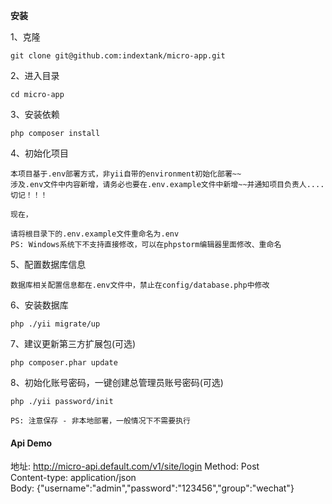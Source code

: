 **安装**  

1、克隆  
```
git clone git@github.com:indextank/micro-app.git
```

2、进入目录
```
cd micro-app
```

3、安装依赖
```$xslt
php composer install 
```

4、初始化项目  
```
本项目基于.env部署方式，非yii自带的environment初始化部署~~
涉及.env文件中内容新增，请务必也要在.env.example文件中新增~~并通知项目负责人....切记！！！

现在，

请将根目录下的.env.example文件重命名为.env
PS: Windows系统下不支持直接修改，可以在phpstorm编辑器里面修改、重命名
```
5、配置数据库信息
```$xslt
数据库相关配置信息都在.env文件中，禁止在config/database.php中修改
```

6、安装数据库
```$xslt
php ./yii migrate/up
```

7、建议更新第三方扩展包(可选)
```$xslt
php composer.phar update
```

8、初始化账号密码，一键创建总管理员账号密码(可选)     

```$xslt
php ./yii password/init

PS: 注意保存 - 非本地部署，一般情况下不需要执行
```



#### Api Demo

地址:  http://micro-api.default.com/v1/site/login
Method: Post  
Content-type: application/json  
Body:  {"username":"admin","password":"123456","group":"wechat"}